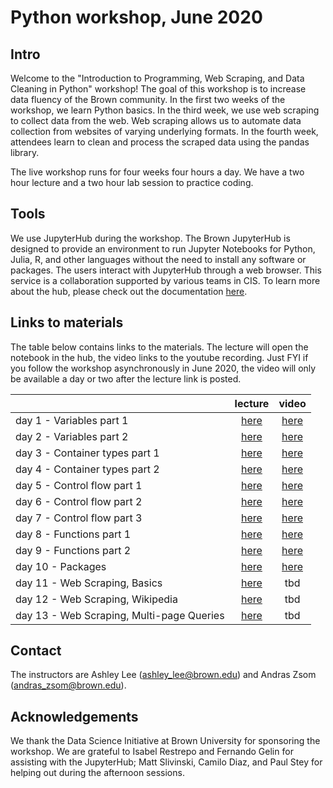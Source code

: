 # Python workshop, June 2020

## Intro
Welcome to the "Introduction to Programming, Web Scraping, and Data Cleaning in Python" workshop! The goal of this workshop is to increase data fluency of the Brown community. In the first two weeks of the workshop, we learn Python basics. In the third week, we use web scraping to collect data from the web. Web scraping allows us to automate data collection from websites of varying underlying formats. In the fourth week, attendees learn to clean and process the scraped data using the pandas library.

The live workshop runs for four weeks four hours a day. We have a two hour lecture and a two hour lab session to practice coding.  

## Tools
We use JupyterHub during the workshop. The Brown JupyterHub is designed to provide an environment to run Jupyter Notebooks for Python, Julia, R, and other languages without the need to install any software or packages. The users interact with JupyterHub through a web browser. This service is a collaboration supported by various teams in CIS. To learn more about the hub, please check out the documentation [here](https://docs.ccv.brown.edu/jupyterhub/).

## Links to materials

The table below contains links to the materials. The lecture will open the notebook in the hub, the video links to the youtube recording. Just FYI if you follow the workshop asynchronously in June 2020, the video will only be available a day or two after the lecture link is posted.

|       	| lecture 	| video 	|
|-------	|:-------:	|:-----:	|
| day 1 - Variables part 1 	|   [here](https://ccv.jupyter.brown.edu/hub/user-redirect/git-pull?repo=https%3A%2F%2Fgithub.com%2Fbrown-ccv%2Fpython-workshop-2020&urlpath=lab%2Ftree%2Fpython-workshop-2020%2Fweek_1%2Fday_1_lecture.ipynb)  	|  [here](https://www.youtube.com/watch?v=0keL313GbCY)  	|
| day 2 - Variables part 2	|   [here](https://ccv.jupyter.brown.edu/hub/user-redirect/git-pull?repo=https%3A%2F%2Fgithub.com%2Fbrown-ccv%2Fpython-workshop-2020&urlpath=lab%2Ftree%2Fpython-workshop-2020%2Fweek_1%2Fday_2_strings.ipynb)   	|  [here](https://www.youtube.com/watch?v=PzJhs6RX7ag)  	|
|day 3 - Container types part 1| [here](https://ccv.jupyter.brown.edu/hub/user-redirect/git-pull?repo=https%3A%2F%2Fgithub.com%2Fbrown-ccv%2Fpython-workshop-2020&urlpath=lab%2Ftree%2Fpython-workshop-2020%2Fweek_1%2Fday_3_lists.ipynb) | [here](https://www.youtube.com/watch?v=b3HaD1D3WDg) |
|day 4 - Container types part 2| [here](https://ccv.jupyter.brown.edu/hub/user-redirect/git-pull?repo=https%3A%2F%2Fgithub.com%2Fbrown-ccv%2Fpython-workshop-2020&urlpath=lab%2Ftree%2Fpython-workshop-2020%2Fweek_1%2Fday_4_dictionaries.ipynb) | [here](https://www.youtube.com/watch?v=atz2GLL7OtU) |
|day 5 - Control flow part 1| [here](https://ccv.jupyter.brown.edu/hub/user-redirect/git-pull?repo=https%3A%2F%2Fgithub.com%2Fbrown-ccv%2Fpython-workshop-2020&urlpath=lab%2Ftree%2Fpython-workshop-2020%2Fweek_1%2Fday_5_if_statements.ipynb) | [here](https://www.youtube.com/watch?v=GLemrD7tuTI) |
|day 6 - Control flow part 2| [here](https://ccv.jupyter.brown.edu/hub/user-redirect/git-pull?repo=https%3A%2F%2Fgithub.com%2Fbrown-ccv%2Fpython-workshop-2020&urlpath=lab%2Ftree%2Fpython-workshop-2020%2Fweek_2%2Fday_6_for_loops.ipynb) | [here](https://www.youtube.com/watch?v=DzGCCxA8gkU) |
|day 7 - Control flow part 3| [here](https://ccv.jupyter.brown.edu/hub/user-redirect/git-pull?repo=https%3A%2F%2Fgithub.com%2Fbrown-ccv%2Fpython-workshop-2020&urlpath=lab%2Ftree%2Fpython-workshop-2020%2Fweek_2%2Fday_7_for_if.ipynb) | [here](https://www.youtube.com/watch?v=PODN5qUgq4U) |
|day 8 - Functions part 1| [here](https://ccv.jupyter.brown.edu/hub/user-redirect/git-pull?repo=https%3A%2F%2Fgithub.com%2Fbrown-ccv%2Fpython-workshop-2020&urlpath=lab%2Ftree%2Fpython-workshop-2020%2Fweek_2%2Fday_8_functions.ipynb) | [here](https://www.youtube.com/watch?v=oCF-8XKKmdY) |
|day 9 - Functions part 2| [here](https://ccv.jupyter.brown.edu/hub/user-redirect/git-pull?repo=https%3A%2F%2Fgithub.com%2Fbrown-ccv%2Fpython-workshop-2020&urlpath=lab%2Ftree%2Fpython-workshop-2020%2Fweek_2%2Fday_9_functions.ipynb) | [here](https://www.youtube.com/watch?v=aJTk2TfUVE4) |
|day 10 - Packages| [here](https://ccv.jupyter.brown.edu/hub/user-redirect/git-pull?repo=https%3A%2F%2Fgithub.com%2Fbrown-ccv%2Fpython-workshop-2020&urlpath=lab%2Ftree%2Fpython-workshop-2020%2Fweek_3%2Fday_10_packages.ipynb) | [here](https://www.youtube.com/watch?v=Qn1f2qshP5Q&list=PLTiEffrOcz_4QA2Mtu3domnGcUE91triP&index=11&t=0s) |
|day 11 - Web Scraping, Basics| [here](https://ccv.jupyter.brown.edu/hub/user-redirect/git-pull?repo=https%3A%2F%2Fgithub.com%2Fbrown-ccv%2Fpython-workshop-2020&urlpath=lab%2Ftree%2Fpython-workshop-2020%2Fweek_3%2Fday11_weather.ipynb) | tbd |
|day 12 - Web Scraping, Wikipedia| [here](https://ccv.jupyter.brown.edu/hub/user-redirect/git-pull?repo=https%3A%2F%2Fgithub.com%2Fbrown-ccv%2Fpython-workshop-2020&urlpath=lab%2Ftree%2Fpython-workshop-2020%2Fweek_3%2Fday12_oscars.ipynb) | tbd |
|day 13 - Web Scraping, Multi-page Queries| [here](https://ccv.jupyter.brown.edu/hub/user-redirect/git-pull?repo=https%3A%2F%2Fgithub.com%2Fbrown-ccv%2Fpython-workshop-2020&urlpath=lab%2Ftree%2Fpython-workshop-2020%2Fweek_3%2Fday13_imdb.ipynb) | tbd |


## Contact
The instructors are Ashley Lee (<ashley_lee@brown.edu>) and Andras Zsom (<andras_zsom@brown.edu>).

## Acknowledgements
We thank the Data Science Initiative at Brown University for sponsoring the workshop. We are grateful to Isabel Restrepo and Fernando Gelin for assisting with the JupyterHub; Matt Slivinski, Camilo Diaz, and Paul Stey for helping out during the afternoon sessions.
